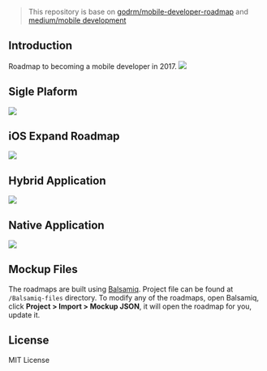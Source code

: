 > This repository is base on [godrm/mobile-developer-roadmap](https://github.com/godrm/mobile-developer-roadmap) and [medium/mobile development](https://hackernoon.com/a-roadmap-to-application-development-bfa2e32fcd82)

## Introduction
Roadmap to becoming a mobile developer in 2017.
![](https://github.com/luuductrung1234/dev-roadmap/blob/master/mobile-development-roadmap/Images/introduction.png)

## Sigle Plaform
![](https://github.com/luuductrung1234/dev-roadmap/blob/master/mobile-development-roadmap/Images/singleplatform.png)


## iOS Expand Roadmap
![](https://raw.githubusercontent.com/godrm/mobile-developer-roadmap/master/Images/iOS_roadmap_v0.9.png)


## Hybrid Application
![](https://github.com/luuductrung1234/dev-roadmap/blob/master/mobile-development-roadmap/Images/hybridapp.png)


## Native Application
![](https://github.com/luuductrung1234/dev-roadmap/blob/master/mobile-development-roadmap/Images/nativeapp.png)


## Mockup Files
The roadmaps are built using [Balsamiq](https://balsamiq.com/products/mockups/). Project file can be found at `/Balsamiq-files` directory. To modify any of the roadmaps, open Balsamiq, click **Project > Import > Mockup JSON**, it will open the roadmap for you, update it.

## License
MIT License

